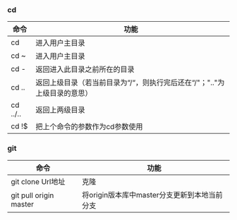 ### cd

|命令|功能|
|-|-|
|cd|进入用户主目录|
|cd ~|进入用户主目录|
|cd -|返回进入此目录之前所在的目录|
|cd ..|返回上级目录（若当前目录为“/“，则执行完后还在“/"；".."为上级目录的意思）|
|cd ../..|返回上两级目录|
|cd !$|把上个命令的参数作为cd参数使用|

### git
|命令|功能|
|-|-|
|git clone Url地址|克隆|
|git pull origin master|将origin版本库中master分支更新到本地当前分支|
